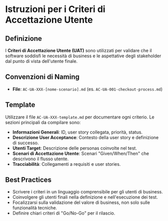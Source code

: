 # Istruzioni per i Criteri di Accettazione Utente

## Definizione

I **Criteri di Accettazione Utente (UAT)** sono utilizzati per validare che il software soddisfi le necessità di business e le aspettative degli stakeholder dal punto di vista dell'utente finale.

## Convenzioni di Naming

- **File**: `AC-UA-XXX-[nome-scenario].md` (es. `AC-UA-001-checkout-process.md`)

## Template

Utilizzare il file `AC-UA-XXX-template.md` per documentare ogni criterio. Le sezioni principali da compilare sono:

- **Informazioni Generali**: ID, user story collegata, priorità, status.
- **Descrizione User Acceptance**: Contesto della user story e definizione di successo.
- **Utenti Target**: Descrizione delle personas coinvolte nel test.
- **Scenari di Accettazione Utente**: Scenari "Given/When/Then" che descrivono il flusso utente.
- **Tracciabilità**: Collegamenti a requisiti e user stories.

## Best Practices

- Scrivere i criteri in un linguaggio comprensibile per gli utenti di business.
- Coinvolgere gli utenti finali nella definizione e nell'esecuzione dei test.
- Focalizzarsi sulla validazione del valore di business, non solo sulle funzionalità tecniche.
- Definire chiari criteri di "Go/No-Go" per il rilascio.
